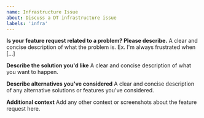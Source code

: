 ```yaml
---
name: Infrastructure Issue
about: Discuss a DT infrastructure issue
labels: 'infra'
---
```


<!-- 
Is something wrong with CI or publishing infrastructure?

- Check the [Infrastructure status updates](https://github.com/DefinitelyTyped/DefinitelyTyped/issues/44317) thread for known issues.
- Leave a message on the [DefinitelyTyped channel in the TypeScript Community Discord](https://discord.gg/typescript).

-->

**Is your feature request related to a problem? Please describe.**
A clear and concise description of what the problem is. Ex. I'm always frustrated when [...]

**Describe the solution you'd like**
A clear and concise description of what you want to happen.

**Describe alternatives you've considered**
A clear and concise description of any alternative solutions or features you've considered.

**Additional context**
Add any other context or screenshots about the feature request here.

